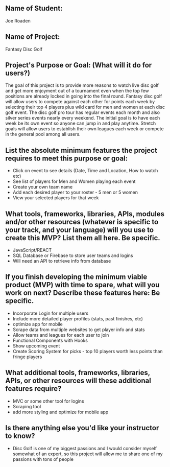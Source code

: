 ## Name of Student: 
Joe Roaden

## Name of Project: 
Fantasy Disc Golf

## Project's Purpose or Goal: (What will it do for users?)
The goal of this project is to provide more reasons to watch live disc golf and get more enjoyment out of a tournament even when the top few positions are already locked in going into the final round.  Fantasy disc golf will allow users to compete against each other for points each week by selecting their top 4 players plus wild card for men and women at each disc golf event. The disc golf pro tour has regular events each month and also silver series events nearly every weekend.  The initial goal is to have each week be its own event so anyone can jump in and play anytime.  Stretch goals will allow users to establish their own leagues each week or compete in the general pool among all users.  

## List the absolute minimum features the project requires to meet this purpose or goal:
- Click on event to see details (Date, Time and Location, How to watch etc)
- See list of players for Men and Women playing each event
- Create your own team name
- Add each desired player to your roster - 5 men or 5 women
- View your selected players for that week


## What tools, frameworks, libraries, APIs, modules and/or other resources (whatever is specific to your track, and your language) will you use to create this MVP? List them all here. Be specific.
- JavaScript/REACT
- SQL Database or Firebase to store user teams and logins
- Will need an API to retrieve info from database



## If you finish developing the minimum viable product (MVP) with time to spare, what will you work on next? Describe these features here: Be specific.
- Incorporate Login for multiple users
- Include more detailed player profiles (stats, past finishes, etc)
- optimize app for mobile
- Scrape data from multiple websites to get player info and stats
- Allow teams and leagues for each user to join
- Functional Components with Hooks
- Show upcoming event
- Create Scoring System for picks - top 10 players worth less points than fringe players


## What additional tools, frameworks, libraries, APIs, or other resources will these additional features require?
- MVC or some other tool for logins
- Scraping tool 
- add more styling and optimize for mobile app


## Is there anything else you'd like your instructor to know?
- Disc Golf is one of my biggest passions and I would consider myself somewhat of an expert, so this project will allow me to share one of my passions with tons of people